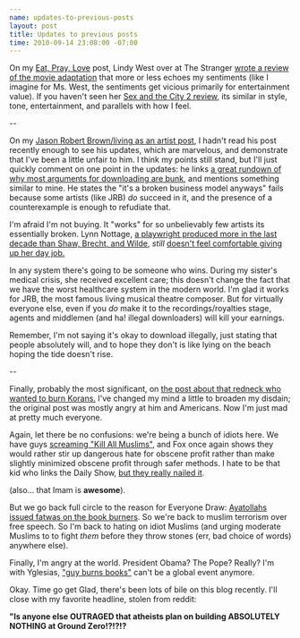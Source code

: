 ```yaml
--- 
name: updates-to-previous-posts
layout: post
title: Updates to previous posts
time: 2010-09-14 23:08:00 -07:00
---
```

On my [Eat, Pray, Love][1] post, Lindy West over at The Stranger 
[wrote a review of the movie adaptation][2] that more or less echoes my sentiments
(like I imagine for Ms. West, the sentiments get vicious primarily for
entertainment value). If you haven't seen her [Sex and the City 2 review][3],
its similar in style, tone, entertainment, and parallels with how I feel.

--

On my [Jason Robert Brown/living as an artist post][4], I hadn't read his post
recently enough to see his updates, which are marvelous, and demonstrate that
I've been a little unfair to him. I think my points still stand, but I'll just
quickly comment on one point in the updates: he links [a great rundown of why
most arguments for downloading are bunk][5], and mentions something similar to
mine. He states the "it's a broken business model anyways" fails because some
artists (like JRB) _do_ succeed in it, and the presence of a counterexample is
enough to refudiate that.

I'm afraid I'm not buying. It "works" for so unbelievably few artists its
essentially broken. Lynn Nottage, [a playwright produced more in the last
decade than Shaw, Brecht, and Wilde][6], _still_ [doesn't feel comfortable
giving up her day job.][7]

In any system there's going to be someone who wins. During my sister's medical
crisis, she received excellent care; this doesn't change the fact that we have
the worst healthcare system in the modern world. I'm glad it works for JRB,
the most famous living musical theatre composer. But for virtually everyone
else, even if you _do_ make it to the recordings/royalties stage, agents and
middlemen (and ha! illegal downloaders) will kill your earnings.

Remember, I'm not saying it's okay to download illegally, just stating that
people absolutely will, and to hope they don't is like lying on the beach
hoping the tide doesn't rise.

--

Finally, probably the most significant, on [the post about that redneck who
wanted to burn Korans.][8] I've changed my mind a little to broaden my
disdain; the original post was mostly angry at him and Americans. Now I'm just
mad at pretty much everyone.

Again, let there be no confusions: we're being a bunch of idiots here. We have
guys [screaming "Kill All Muslims"][9], and Fox once again shows they would
rather stir up dangerous hate for obscene profit rather than make slightly
minimized obscene profit through safer methods. I hate to be that kid who
links the Daily Show, 
[but they really nailed it](http://www.thedailyshow.com/watch/mon-september-13-2010/islamophobiapalooza).

(also... that Imam is **awesome**).

But we go back full circle to the reason for Everyone Draw: [Ayatollahs issued
fatwas on the book burners][10]. So we're back to muslim terrorism over free
speech. So I'm back to hating on idiot Muslims (and urging moderate Muslims to
to fight _them_ before they throw stones (err, bad choice of words) anywhere
else).

Finally, I'm angry at the world. President Obama? The Pope? Really? I'm with
Yglesias, ["guy burns books"][11] can't be a global event anymore.

Okay. Time go get Glad, there's been lots of bile on this blog recently. I'll
close with my favorite headline, stolen from reddit:

**"Is anyone else OUTRAGED that atheists plan on building ABSOLUTELY NOTHING
at Ground Zero!?!?!?**


   [1]: http://www.morepaul.com/2010/08/life-isnt-fair-and-eat-pray-love.html

   [2]: http://slog.thestranger.com/slog/archives/2010/09/14/pay-sit-barf

   [3]: http://www.thestranger.com/seattle/burkas-and-birkins/Content?oid=4132715

   [4]: http://www.morepaul.com/2010/08/making-living-being-artist.html

   [5]: http://www.digitalsociety.org/2010/07/jason-robert-brown-debates-rationalization-of-theft/

   [6]: http://www.thestranger.com/slog/archives/2010/01/12/what-audiences-want-to-watch&view=comments

   [7]: http://slog.thestranger.com/slog/archives/2010/06/23/arena-stage-in-washington-dc-puts-playwrights-on-the-payroll

   [8]: http://www.morepaul.com/2010/09/life-updatebook-burning.html

   [9]: http://www.youtube.com/watch?v=VoCAbieZj1w

   [10]: http://www.businessweek.com/news/2010-09-13/iran-ayatollahs-issue-fatwas-against-koran-burners.html

   [11]: http://yglesias.thinkprogress.org/2010/09/on-koran-burning/
